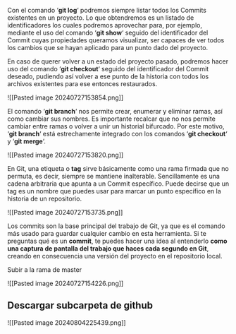 Con el comando ‘**git log**‘ podremos siempre listar todos los Commits existentes en un proyecto. Lo que obtendremos es un listado de identificadores los cuales podremos aprovechar para, por ejemplo, mediante el uso del comando ‘**git show**‘ seguido del identificador del Commit cuyas propiedades queramos visualizar, ser capaces de ver todos los cambios que se hayan aplicado para un punto dado del proyecto.

En caso de querer volver a un estado del proyecto pasado, podremos hacer uso del comando ‘**git checkout**‘ seguido del identificador del Commit deseado, pudiendo así volver a ese punto de la historia con todos los archivos existentes para ese entonces restaurados.

![[Pasted image 20240727153854.png]]


El comando ‘**git branch**‘ nos permite crear, enumerar y eliminar ramas, así como cambiar sus nombres. Es importante recalcar que no nos permite cambiar entre ramas o volver a unir un historial bifurcado. Por este motivo, ‘**git branch**‘ está estrechamente integrado con los comandos ‘**git checkout**‘ y ‘**git merge**‘.


![[Pasted image 20240727153820.png]]


En Git, una etiqueta o **tag** sirve básicamente como una rama firmada que no permuta, es decir, siempre se mantiene inalterable. Sencillamente es una cadena arbitraria que apunta a un Commit específico. Puede decirse que un tag es un nombre que puedes usar para marcar un punto específico en la historia de un repositorio.

![[Pasted image 20240727153735.png]]


Los commits son la base principal del trabajo de Git, ya que es el comando más usado para guardar cualquier cambio en esta herramienta. Si te preguntas qué es un **commit**, te puedes hacer una idea al entenderlo **como una captura de pantalla del trabajo que haces cada segundo en Git**, creando en consecuencia una versión del proyecto en el repositorio local.

Subir a la rama de master

![[Pasted image 20240727154226.png]]


## Descargar subcarpeta de github
![[Pasted image 20240804225439.png]]